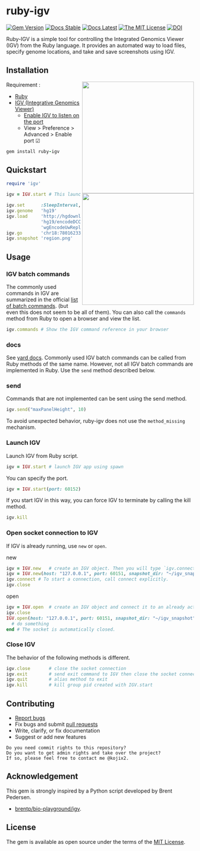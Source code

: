 # ruby-igv

[![Gem Version](https://badge.fury.io/rb/ruby-igv.svg)](https://badge.fury.io/rb/ruby-igv)
[![Docs Stable](https://img.shields.io/badge/docs-stable-blue.svg)](https://rubydoc.info/gems/ruby-igv)
[![Docs Latest](https://img.shields.io/badge/docs-latest-blue.svg)](https://kojix2.github.io/ruby-igv)
[![The MIT License](https://img.shields.io/badge/license-MIT-orange.svg)](LICENSE.txt)
[![DOI](https://zenodo.org/badge/281373245.svg)](https://zenodo.org/badge/latestdoi/281373245)

Ruby-IGV is a simple tool for controlling the Integrated Genomics Viewer (IGV) from the Ruby language. It provides an automated way to load files, specify genome locations, and take and save screenshots using IGV.

## Installation

<img src="https://user-images.githubusercontent.com/5798442/182540876-c3ca2906-7d05-4c93-9107-ce4135ae9765.png" width="300" align="right">

Requirement : 

* [Ruby](https://github.com/ruby/ruby)
* [IGV (Integrative Genomics Viewer)](http://software.broadinstitute.org/software/igv/)
  * [Enable IGV to listen on the port](https://software.broadinstitute.org/software/igv/Preferences#Advanced)
  * View > Preference > Advanced > Enable port ☑

```ruby
gem install ruby-igv
```

## Quickstart

<img src="https://user-images.githubusercontent.com/5798442/182623864-a9fa59aa-abb9-4cb1-8311-2b3479b7414e.png" width="300" align="right">

```ruby
require 'igv'

igv = IGV.start # This launch IGV

igv.set      :SleepInterval, 200 # give a time interval
igv.genome   'hg19'
igv.load     'http://hgdownload.cse.ucsc.edu/goldenPath/' \
             'hg19/encodeDCC/wgEncodeUwRepliSeq/' \
             'wgEncodeUwRepliSeqK562G1AlnRep1.bam'
igv.go       'chr18:78016233-78016640'
igv.snapshot 'region.png'
```

## Usage

### IGV batch commands

The commonly used commands in IGV are summarized in the official [list of batch commands](https://igv.org/doc/desktop/#UserGuide/tools/batch/#script-commands). (but even this does not seem to be all of them). You can also call the `commands` method from Ruby to open a browser and view the list.

```ruby
igv.commands # Show the IGV command reference in your browser
```

### docs

See [yard docs](https://rubydoc.info/gems/ruby-igv/IGV). Commonly used IGV batch commands can be called from Ruby methods of the same name. However, not all IGV batch commands are implemented in Ruby. Use the `send` method described below.

### send

Commands that are not implemented can be sent using the send method.

```ruby
igv.send("maxPanelHeight", 10)
```

To avoid unexpected behavior, ruby-igv does not use the `method_missing` mechanism.

### Launch IGV

Launch IGV from Ruby script.

```ruby
igv = IGV.start # launch IGV app using spawn
```

You can specify the port.

```ruby
igv = IGV.start(port: 60152)
```

If you start IGV in this way, you can force IGV to terminate by calling the kill method.

```ruby
igv.kill
```

### Open socket connection to IGV

If IGV is already running, use `new` or `open`.

new

```ruby
igv = IGV.new   # create an IGV object. Then you will type `igv.connect`
igv = IGV.new(host: "127.0.0.1", port: 60151, snapshot_dir: "~/igv_snapshot")
igv.connect # To start a connection, call connect explicitly.
igv.close
```

open

```ruby
igv = IGV.open  # create an IGV object and connect it to an already activated IGV.
igv.close
IGV.open(host: "127.0.0.1", port: 60151, snapshot_dir: "~/igv_snapshot") do |igv|
  # do something
end # The socket is automatically closed.
```

### Close IGV

The behavior of the following methods is different.

```ruby
igv.close       # close the socket connection
igv.exit        # send exit command to IGV then close the socket connection
igv.quit        # alias method to exit
igv.kill        # kill group pid created with IGV.start
```

## Contributing

* [Report bugs](https://github.com/kojix2/ruby-igv/issues)
* Fix bugs and submit [pull requests](https://github.com/kojix2/ruby-igv/pulls)
* Write, clarify, or fix documentation
* Suggest or add new features

```
Do you need commit rights to this repository?
Do you want to get admin rights and take over the project?
If so, please feel free to contact me @kojix2.
```

## Acknowledgement
This gem is strongly inspired by a Python script developed by Brent Pedersen.
* [brentp/bio-playground/igv](https://github.com/brentp/bio-playground).

## License

The gem is available as open source under the terms of the [MIT License](https://opensource.org/licenses/MIT).
